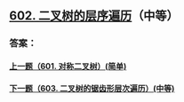 ## [602. 二叉树的层序遍历](https://leetcode-cn.com/problems/merge-two-sorted-lists/)（中等）





### 答案：



#### [上一题（601. 对称二叉树）(简单)](https://github.com/sdwwld/leetCode/blob/master/src/main/java/com/wld/java/leetcode/leetCode0601.md)

#### [下一题（603. 二叉树的锯齿形层次遍历）(中等)](https://github.com/sdwwld/leetCode/blob/master/src/main/java/com/wld/java/leetcode/leetCode0603.md)